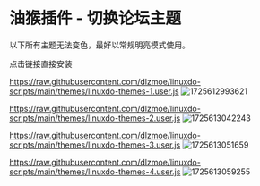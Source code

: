# 油猴插件 - 切换论坛主题

以下所有主题无法变色，最好以常规明亮模式使用。

点击链接直接安装

https://raw.githubusercontent.com/dlzmoe/linuxdo-scripts/main/themes/linuxdo-themes-1.user.js
![1725612993621](https://imgurl.zishu.me/2024/09/1725612993621.webp)

https://raw.githubusercontent.com/dlzmoe/linuxdo-scripts/main/themes/linuxdo-themes-2.user.js
![1725613042243](https://imgurl.zishu.me/2024/09/1725613042243.webp)

https://raw.githubusercontent.com/dlzmoe/linuxdo-scripts/main/themes/linuxdo-themes-3.user.js
![1725613051659](https://imgurl.zishu.me/2024/09/1725613051659.webp)

https://raw.githubusercontent.com/dlzmoe/linuxdo-scripts/main/themes/linuxdo-themes-4.user.js
![1725613059255](https://imgurl.zishu.me/2024/09/1725613059255.webp)
